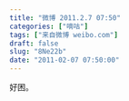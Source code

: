 ```yaml
---
title: "微博 2011.2.7 07:50"
categories: ["嘀咕"]
tags: ["来自微博 weibo.com"]
draft: false
slug: "8Ne22b"
date: "2011-02-07 07:50:00"
---
```


<p>好困。 ​​​​</p>
